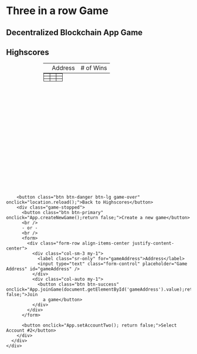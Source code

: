 <!DOCTYPE html>
<html>

<head>
  <title>ThreeInARow Game on the Blockchain</title>

  <link rel="stylesheet" href="https://stackpath.bootstrapcdn.com/bootstrap/4.3.1/css/bootstrap.min.css" integrity="sha384-ggOyR0iXCbMQv3Xipma34MD+dH/1fQ784/j6cY/iJTQUOhcWr7x9JvoRxT2MZw1T"
    crossorigin="anonymous">

  <style>
    .table {
      width: 60%;
      margin: 0 auto;
    }
    #board {
      width: 300px;
      height: 300px;
      margin: 0 auto;
    }

    #board td {
      border: 1px solid;
      width: 33.333%;
      height: 33.333%;
    }
  </style>
</head>

<body class="bg-dark text-white">
  <div class="container">
    <div class="row">
      <div class="col-sm text-center">
        <h1>Three in a row Game</h1>
        <h2>Decentralized Blockchain App Game</h2>
        <div id="status"></div>
        <h2 class="game-stopped">Highscores</h2>
        <table id="highscore" class="table game-stopped table-dark">
          <tr>
            <td></td>
            <td>Address</td>
            <td># of Wins</td>
          </tr>
        </table>
        <table id="board" class="game-running">
          <tbody>
            <tr>
              <td></td>
              <td></td>
              <td></td>
            </tr>
            <tr>
              <td></td>
              <td></td>
              <td></td>
            </tr>
            <tr>
              <td></td>
              <td></td>
              <td></td>
            </tr>
          </tbody>
        </table>
      </div>
    </div>
    <div class="row">
      <div class="col-sm text-center">
        <br />
        
        <button class="btn btn-danger btn-lg game-over" onclick="location.reload();">Back to Highscores</button>
        <div class="game-stopped">
          <button class="btn btn-primary" onclick="App.createNewGame();return false;">Create a new game</button>
          <br />
          - or -
          <br />
          <form>
            <div class="form-row align-items-center justify-content-center">
              <div class="col-sm-3 my-1">
                <label class="sr-only" for="gameAddress">Address</label>
                <input type="text" class="form-control" placeholder="Game Address" id="gameAddress" />
              </div>
              <div class="col-auto my-1">
                <button class="btn btn-success" onclick="App.joinGame(document.getElementById('gameAddress').value);return false;">Join
                  a game</button>
              </div>
            </div>
          </form>

          <button onclick="App.setAccountTwo(); return false;">Select Account #2</button>
        </div>
      </div>
    </div>
  </div>
  <script src="index.js"></script>
</body>

</html>